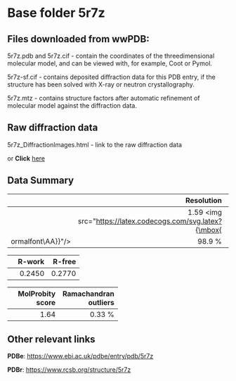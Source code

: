 # Base folder 5r7z

## Files downloaded from wwPDB:

5r7z.pdb and 5r7z.cif - contain the coordinates of the threedimensional molecular model, and can be viewed with, for example, Coot or Pymol.

5r7z-sf.cif - contains deposited diffraction data for this PDB entry, if the structure has been solved with X-ray or neutron crystallography.

5r7z.mtz - contains structure factors after automatic refinement of molecular model against the diffraction data.

## Raw diffraction data

5r7z_DiffractionImages.html - link to the raw diffraction data 

or **Click** [here](https://zenodo.org/record/3730472) 

## Data Summary
|   | Resolution | Completeness| I/sigma |
|---|-------------:|----------------:|--------------:|
|   |1.59 <img src="https://latex.codecogs.com/svg.latex?{\mbox{
ormalfont\AA}}"/>|98.9  %|<img width=50/>6.200|

|   | **R-work**| **R-free**   
|---|-------------:|----------------:|           
||0.2450|0.2770|

|   |**MolProbity<br>score**| **Ramachandran<br>outliers** 
|---|-------------:|----------------:|
||1.64|0.33 %|

## Other relevant links 
**PDBe**:  https://www.ebi.ac.uk/pdbe/entry/pdb/5r7z
 
**PDBr**: https://www.rcsb.org/structure/5r7z 

